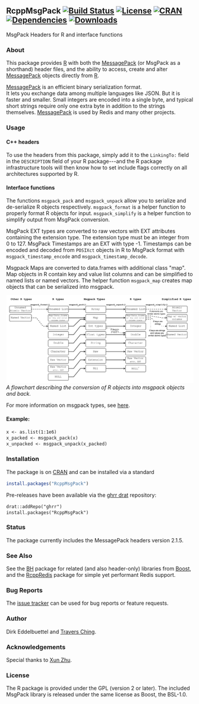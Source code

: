 ## RcppMsgPack [![Build Status](https://travis-ci.org/eddelbuettel/rcppmsgpack.svg)](https://travis-ci.org/eddelbuettel/rcppmsgpack) [![License](https://eddelbuettel.github.io/badges/GPL2+.svg)](http://www.gnu.org/licenses/gpl-2.0.html) [![CRAN](http://www.r-pkg.org/badges/version/RcppMsgPack)](https://cran.r-project.org/package=RcppMsgPack) [![Dependencies](https://tinyverse.netlify.com/badge/RcppGetconf)](https://cran.r-project.org/package=RcppGetconf) [![Downloads](http://cranlogs.r-pkg.org/badges/RcppMsgPack?color=brightgreen)](http://www.r-pkg.org/pkg/RcppMsgPack)

MsgPack Headers for R and interface functions

### About

This package provides [R](https://www.r-project.org) with both the
[MessagePack](http://msgpack.org/) (or MsgPack as a shorthand) header files, and the 
ability to access, create and alter [MessagePack](http://msgpack.org/) objects directly from
[R](https://www.r-project.org). 

[MessagePack](http://msgpack.org/) is an efficient binary serialization format.  
It lets you exchange data among multiple languages like JSON. But it is faster and smaller. 
Small integers are encoded into a single byte, and typical short strings require only one 
extra byte in addition to the strings themselves.  [MessagePack](http://msgpack.org/) is 
used by Redis and many other projects.

### Usage
#### C++ headers

To use the headers from this package, simply add it to the `LinkingTo:` field in the 
`DESCRIPTION` field of your R package---and the R package infrastructure tools will then 
know how to set include flags correctly on all architectures supported by R.

#### Interface functions
The functions `msgpack_pack` and `msgpack_unpack` allow you to serialize and de-serialize R objects respectively.  `msgpack_format` is a helper function to properly format R objects for input.  `msgpack_simplify` is a helper function to simplify output from MsgPack conversion.  

MsgPack EXT types are converted to raw vectors with EXT attributes containing the extension type.  The extension type must be an integer from 0 to 127.  MsgPack Timestamps are an EXT with type -1.  Timestamps can be encoded and decoded from `POSIXct` objects in R to MsgPack format with `msgpack_timestamp_encode` and `msgpack_timestamp_decode`.  

Msgpack Maps are converted to data.frames with additional class "map".  Map objects in R contain key and value list columns and can be simplified to named lists or named vectors.  The helper function `msgpack_map` creates map objects that can be serialized into msgpack.  

![flowchart](https://github.com/eddelbuettel/rcppmsgpack/raw/master/vignettes/msgpack_flowchart.png "Conversion flowchart")
*A flowchart describing the conversion of R objects into msgpack objects and back.*

For more information on msgpack types, see [here](https://github.com/msgpack/msgpack/blob/master/spec.md).  

#### Example:
```
x <- as.list(1:1e6)
x_packed <- msgpack_pack(x)
x_unpacked <- msgpack_unpack(x_packed)
```

### Installation

The package is on [CRAN](https://cran.r-project.org) and can be installed via
a standard

```r
install.packages("RcppMsgPack")
```

Pre-releases have been available via the [ghrr drat](http://ghrr.github.io/drat)
repository:

```{.r}
drat::addRepo("ghrr")
install.packages("RcppMsgPack")
```

### Status

The package currently includes the MessagePack headers version 2.1.5. 

### See Also

See the [BH](http://dirk.eddelbuettel.com/code/bh.html) package for related (and also
header-only) libraries from [Boost](http://www.boost.org/), and the
[RcppRedis](http://dirk.eddelbuettel.com/code/rcppredis.html) package for simple yet performant
Redis support.

### Bug Reports

The [issue tracker](https://github.com/eddelbuettel/rcppmsgpack/issues)
can be used for bug reports or feature requests.

### Author 

Dirk Eddelbuettel and [Travers Ching](https://github.com/traversc).

### Acknowledgements

Special thanks to [Xun Zhu](https://github.com/w9).

### License

The R package is provided under the GPL (version 2 or later).  The included
MsgPack library is released under the same license as Boost, the BSL-1.0.
